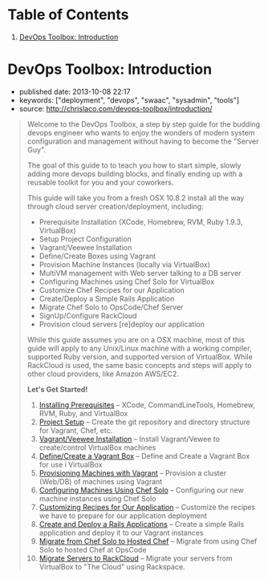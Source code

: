 
# Table of Contents

1.  [DevOps Toolbox: Introduction](#devops-toolbox-introduction)


<a id="devops-toolbox-introduction"></a>

# DevOps Toolbox: Introduction

-   published date: 2013-10-08 22:17
-   keywords: ["deployment", "devops", "swaac", "sysadmin", "tools"]
-   source: <http://chrislaco.com/devops-toolbox/introduction/>

> Welcome to the DevOps Toolbox, a step by step guide for the budding devops engineer who wants to enjoy the wonders of modern system configuration and management without having to become the "Server Guy".
> 
> The goal of this guide to to teach you how to start simple, slowly adding more devops building blocks, and finally ending up with a reusable toolkit for you and your coworkers.
> 
> This guide will take you from a fresh OSX 10.8.2 install all the way through cloud server creation/deployment, including:
> 
> -   Prerequisite Installation (XCode, Homebrew, RVM, Ruby 1.9.3, VirtualBox)
> -   Setup Project Configuration
> -   Vagrant/Veewee Installation
> -   Define/Create Boxes using Vagrant
> -   Provision Machine Instances (locally via VirtualBox)
> -   MultiVM management with Web server talking to a DB server
> -   Configuring Machines using Chef Solo for VirtualBox
> -   Customize Chef Recipes for our Application
> -   Create/Deploy a Simple Rails Application
> -   Migrate Chef Solo to OpsCode/Chef Server
> -   SignUp/Configure RackCloud
> -   Provision cloud servers [re]deploy our application
> 
> While this guide assumes you are on a OSX machine, most of this guide will apply to any Unix/Linux machine with a working compiler, supported Ruby version, and supported version of VirtualBox. While RackCloud is used, the same basic concepts and steps will apply to other cloud providers, like Amazon AWS/EC2.
> 
> **Let's Get Started!**
> 
> 1.  [Installing Prerequisites](http://chrislaco.com/prerequisites/) &#x2013; XCode, CommandLineTools, Homebrew, RVM, Ruby, and VirtualBox
> 2.  [Project Setup](http://chrislaco.com/project-setup/) &#x2013; Create the git repository and directory structure for Vagrant, Chef, etc.
> 3.  [Vagrant/Veewee Installation](http://chrislaco.com/vagrant-veewee-installation/) &#x2013; Install Vagrant/Vewee to create/control VirtualBox machines
> 4.  [Define/Create a Vagrant Box](http://chrislaco.com/define-create-vagrant-box/) &#x2013; Define and Create a Vagrant Box for use i VirtualBox
> 5.  [Provisioning Machines with Vagrant](http://chrislaco.com/provisioning-machines-with-vagrant/) &#x2013; Provision a cluster (Web/DB) of machines using Vagrant
> 6.  [Configuring Machines Using Chef Solo](http://chrislaco.com/configuring-machines-using-chef-solo/) &#x2013; Configuring our new machine instances using Chef Solo
> 7.  [Customizing Recipes for Our Application](http://chrislaco.com/customizing-recipes-for-our-application/) &#x2013; Customize the recipes we have to prepare for our application deployment
> 8.  [Create and Deploy a Rails Applications](http://chrislaco.com/create-deploy-rails-application/) &#x2013; Create a simple Rails application and deploy it to our Vagrant instances
> 9.  [Migrate from Chef Solo to Hosted Chef](http://chrislaco.com/migrate-to-hosted-chef/) &#x2013; Migrate from using Chef Solo to hosted Chef at OpsCode
> 10. [Migrate Servers to RackCloud](http://chrislaco.com/migrate-to-rackcloud/) &#x2013; Migrate your servers from VirtualBox to "The Cloud" using Rackspace.

